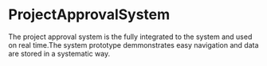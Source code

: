 # ProjectApprovalSystem
The project approval system is the fully integrated to the system and used on real time.The system prototype demmonstrates easy navigation and data are stored in a systematic way.
